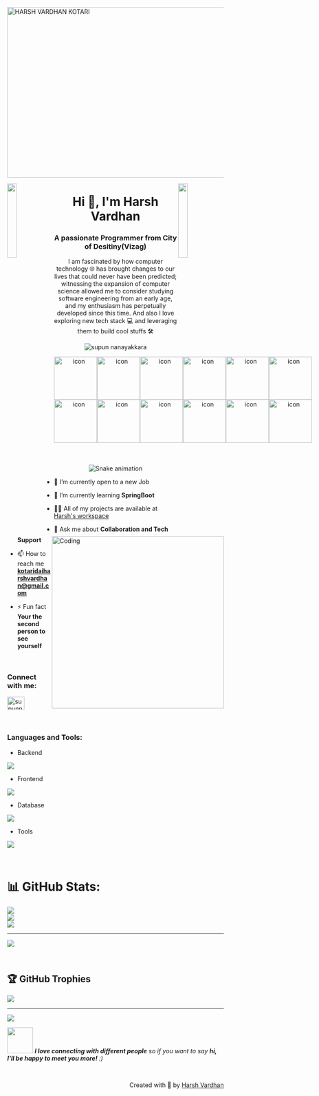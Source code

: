 <img width="1584" height="396" alt="HARSH VARDHAN KOTARI" src="https://github.com/user-attachments/assets/ea67ea89-3a5f-4202-a114-3975432bc021" />

<img align="left" src="https://user-images.githubusercontent.com/65187002/144930161-2f783401-8d27-4fdf-a2f7-cc0ba32f1f1f.gif" width="21%" style="display:inline;"><img align="right" src="https://user-images.githubusercontent.com/65187002/144930161-2f783401-8d27-4fdf-a2f7-cc0ba32f1f1f.gif" width="21%" style="display:inline;">

<h1 align="center">Hi 👋, I'm Harsh Vardhan</h1>
<h3 align="center">A passionate Programmer from City of Desitiny(Vizag)</h3>
<p align="center">I am fascinated by how computer technology 🌐 has brought changes to our lives that could never have been predicted; witnessing the expansion of computer science allowed me to consider studying software engineering from an early age, and my enthusiasm has perpetually developed since this time. And also I love exploring new tech stack 💻 and leveraging them to build cool stuffs 🛠️</p>
<p align="center"> 
 <img src="https://komarev.com/ghpvc/?username=05HarshVardhan&label=Profile%20views&color=0e75b6&style=flat" alt="supun nanayakkara" /> 
<!--  <img src="https://img.shields.io/badge/Languages-Python | Java | PHP | Typescript | Node | React -green.svg" alt="supun nanayakkara's languages" /> -->
<!--  <img alt="Profile followers" src="https://img.shields.io/github/followers/supuna97"> -->
</p>

<div align="center">
<div style="display: flex; align-items: flex-start;">
 <img src="https://techstack-generator.vercel.app/java-icon.svg" alt="icon" width="100" height="100" />
 <img src="https://techstack-generator.vercel.app/cpp-icon.svg" alt="icon" width="100" height="100" />
 <img src="https://techstack-generator.vercel.app/python-icon.svg" alt="icon" width="100" height="100" />
 <img src="https://techstack-generator.vercel.app/js-icon.svg" alt="icon" width="100" height="100" />
 <img src="https://techstack-generator.vercel.app/ts-icon.svg" alt="icon" width="100" height="100" />
 <img src="https://techstack-generator.vercel.app/react-icon.svg" alt="icon" width="100" height="100" />
</div>

<div style="display: flex; align-items: flex-start;">
 <img src="https://techstack-generator.vercel.app/redux-icon.svg" alt="icon" width="100" height="100" />
 <img src="https://techstack-generator.vercel.app/restapi-icon.svg" alt="icon" width="100" height="100" />
 <img src="https://techstack-generator.vercel.app/github-icon.svg" alt="icon" width="100" height="100" />
 <img src="https://techstack-generator.vercel.app/nginx-icon.svg" alt="icon" width="100" height="100" />
 <img src="https://techstack-generator.vercel.app/mysql-icon.svg" alt="icon" width="100" height="100" />
 <img src="https://techstack-generator.vercel.app/prettier-icon.svg" alt="icon" width="100" height="100" />
</div>
</div>
<br>

<img align="right" alt="Coding" width="400" src="https://user-images.githubusercontent.com/74038190/229223263-cf2e4b07-2615-4f87-9c38-e37600f8381a.gif">
<br><br>
<div align="center">
  <img src="https://profile-readme-generator.com/assets/snake.svg" alt="Snake animation" />
</div>

- 🔭 I’m currently open to a new Job

- 🌱 I’m currently learning **SpringBoot**

- 👨‍💻 All of my projects are available at [Harsh's workspace](https://github.com/05HarshaVardhan)

- 💬 Ask me about **Collaboration and Tech Support**

- 📫 How to reach me **kotaridaiharshvardhan@gmail.com**

- ⚡ Fun fact **Your the second person to see yourself**

<br>
<h3 align="left">Connect with me:</h3>
<p align="left">
<a href="https://www.linkedin.com/in/k-sai-harsha-vardhan/" target="blank"><img align="center" src="https://raw.githubusercontent.com/rahuldkjain/github-profile-readme-generator/master/src/images/icons/Social/linked-in-alt.svg" alt="supunnanayakkara" height="30" width="40" /></a>

</p>
<br>

<!-- <img src="https://i.imgur.com/dBaSKWF.gif" height="20" width="100%"> -->

<h3 align="left">Languages and Tools:</h3>

- Backend
<p align="left">
  <a href="https://skillicons.dev">
    <img src="https://skillicons.dev/icons?i=java,nodejs,express,py,spring,fastapi,express,nestjs" />
  </a>
</p>

- Frontend
<p align="left">
  <a href="https://skillicons.dev">
    <img src="https://skillicons.dev/icons?i=html,css,tailwind,ts,js,react,nextjs,redux,materialui" />
  </a>
</p>

- Database
<p align="left">
  <a href="https://skillicons.dev">
    <img src="https://skillicons.dev/icons?i=mongodb,mysql,postgresql,supabase" />
  </a>
</p>

- Tools
<p align="left">
  <a href="https://skillicons.dev">
    <img src="https://skillicons.dev/icons?i=git,github,eclipse,idea,hibernate,vscode,postman,linux,netlify,vercel" />
  </a>
</p>

<br/>

<!-- <img src="https://i.imgur.com/dBaSKWF.gif" height="20" width="100%"> -->



<!-- <img src="https://i.imgur.com/dBaSKWF.gif" height="20" width="100%"> -->

# 📊 GitHub Stats:
![](https://github-readme-stats.vercel.app/api?username=05HarshaVardhan&theme=radical&hide_border=false&include_all_commits=false&count_private=false)<br/>
![](https://nirzak-streak-stats.vercel.app/?user=05HarshaVardhan&theme=radical&hide_border=false)<br/>
![](https://github-readme-stats.vercel.app/api/top-langs/?username=05HarshaVardhan&theme=radical&hide_border=false&include_all_commits=false&count_private=false&layout=compact)

---
[![](https://visitcount.itsvg.in/api?id=05HarshaVardhan&icon=0&color=0)](https://visitcount.itsvg.in)


<br>

## 🏆 GitHub Trophies
![](https://github-profile-trophy.vercel.app/?username=05HarshaVardhan&theme=radical&no-frame=false&no-bg=true&margin-w=4)

---
[![](https://visitcount.itsvg.in/api?id=05HarshaVardhan&icon=0&color=0)](https://visitcount.itsvg.in)


<!-- <img src="https://i.imgur.com/dBaSKWF.gif" height="20" width="100%"> -->

<!-- <h3 align="left">Activity:</h3>

![Supuna97's Graph](https://github-readme-activity-graph.vercel.app/graph?username=supuna97&custom_title=Supun's%20GitHub%20Activity%20Graph&bg_color=0D1117&color=7F3FBF&line=7F3FBF&point=7F3FBF&area_color=FFFFFF&title_color=FFFFFF&area=true)
<br><br>

<img src="https://i.imgur.com/dBaSKWF.gif" height="20" width="100%"> -->



<!-- <img src="https://i.imgur.com/dBaSKWF.gif" height="20" width="100%"> -->

<img src="https://media.giphy.com/media/LnQjpWaON8nhr21vNW/giphy.gif" width="60"> <em><b>I love connecting with different people</b> so if you want to say <b>hi, I'll be happy to meet you more!</b> :)</em>

<br>
<p align="right" > Created with 🧡 by <a href="https://github.com/05HarshaVardhan">Harsh Vardhan</a></p>
